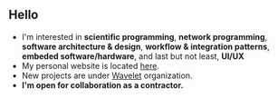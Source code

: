 ## Hello

- I'm interested in __scientific programming__, __network programming__, __software architecture & design__, __workflow & integration patterns__, __embeded software/hardware__, and last but not least, __UI/UX__
- My personal website is located [here](https://www.wavelet.space/vault/).
- New projects are under [Wavelet](https://github.com/wavelet-space) organization.
- **I'm open for collaboration as a contractor.**
